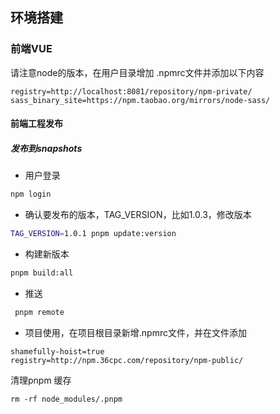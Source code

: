 ## 环境搭建

### 前端VUE

请注意node的版本，在用户目录增加 .npmrc文件并添加以下内容

```
registry=http://localhost:8081/repository/npm-private/
sass_binary_site=https://npm.taobao.org/mirrors/node-sass/
```

#### 前端工程发布

##### 发布到snapshots

- 用户登录

```bash
npm login
```

- 确认要发布的版本，TAG_VERSION，比如1.0.3，修改版本
```bash
TAG_VERSION=1.0.1 pnpm update:version
```
- 构建新版本
```bash
pnpm build:all
```
- 推送
```bash
 pnpm remote
```

- 项目使用，在项目根目录新增.npmrc文件，并在文件添加
```
shamefully-hoist=true
registry=http://npm.36cpc.com/repository/npm-public/
```

清理pnpm 缓存
``` 
rm -rf node_modules/.pnpm
``` 

